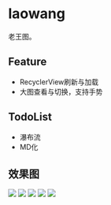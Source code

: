 # laowang
老王图。
## Feature
- RecyclerView刷新与加载
- 大图查看与切换，支持手势
## TodoList
- 瀑布流
- MD化
## 效果图
![](https://github.com/hjw541988478/laowang/blob/master/screenshots/Screenshot_2015-09-02-12-35-10.png)
![](https://github.com/hjw541988478/laowang/blob/master/screenshots/Screenshot_2015-09-02-12-35-19.png)
![](https://github.com/hjw541988478/laowang/blob/master/screenshots/Screenshot_2015-09-02-12-35-36.png)
![](https://github.com/hjw541988478/laowang/blob/master/screenshots/Screenshot_2015-09-02-12-35-56.png)
![](https://github.com/hjw541988478/laowang/blob/master/screenshots/Screenshot_2015-09-02-12-36-07.png)
